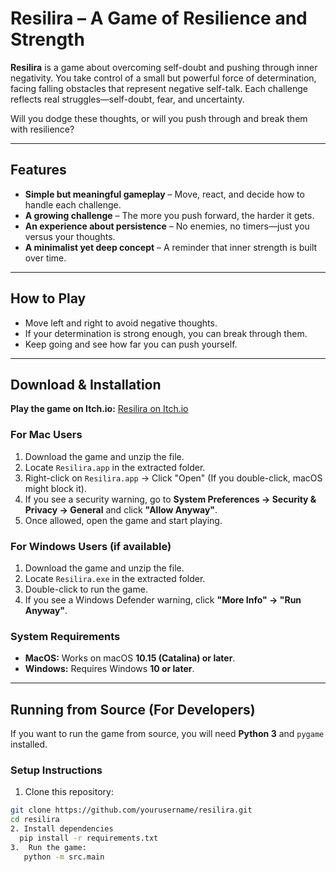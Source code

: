 # Resilira – A Game of Resilience and Strength

**Resilira** is a game about overcoming self-doubt and pushing through inner negativity. You take control of a small but powerful force of determination, facing falling obstacles that represent negative self-talk. Each challenge reflects real struggles—self-doubt, fear, and uncertainty.

Will you dodge these thoughts, or will you push through and break them with resilience?

---

## Features
- **Simple but meaningful gameplay** – Move, react, and decide how to handle each challenge.
- **A growing challenge** – The more you push forward, the harder it gets.
- **An experience about persistence** – No enemies, no timers—just you versus your thoughts.
- **A minimalist yet deep concept** – A reminder that inner strength is built over time.

---

## How to Play
- Move left and right to avoid negative thoughts.
- If your determination is strong enough, you can break through them.
- Keep going and see how far you can push yourself.

---

## Download & Installation
**Play the game on Itch.io:** [Resilira on Itch.io](https://thedatadesk.itch.io/resilira-game)

### For Mac Users
1. Download the game and unzip the file.
2. Locate `Resilira.app` in the extracted folder.
3. Right-click on `Resilira.app` → Click "Open" (If you double-click, macOS might block it).
4. If you see a security warning, go to **System Preferences → Security & Privacy → General** and click **"Allow Anyway"**.
5. Once allowed, open the game and start playing.

### For Windows Users (if available)
1. Download the game and unzip the file.
2. Locate `Resilira.exe` in the extracted folder.
3. Double-click to run the game.
4. If you see a Windows Defender warning, click **"More Info" → "Run Anyway"**.

### System Requirements
- **MacOS:** Works on macOS **10.15 (Catalina) or later**.
- **Windows:** Requires Windows **10 or later**.

---

## Running from Source (For Developers)
If you want to run the game from source, you will need **Python 3** and `pygame` installed.

### Setup Instructions
 1. Clone this repository:
   ```bash
   git clone https://github.com/yourusername/resilira.git
   cd resilira
 2. Install dependencies
     pip install -r requirements.txt
 3.  Run the game:
      python -m src.main
